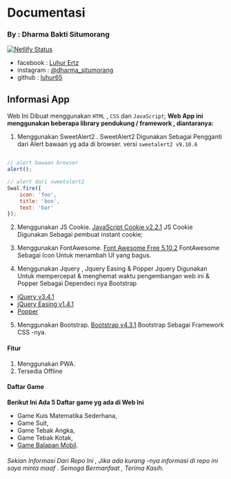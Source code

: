 # Documentasi
### By : Dharma Bakti Situmorang 

[![Netlify Status](https://api.netlify.com/api/v1/badges/f7016492-78c9-4a11-9c9c-06fa2533951b/deploy-status)](https://app.netlify.com/sites/games-on/deploys)

* facebook : [Luhur Ertz](https://www.facebook.com/Adiknya.situmorang)
* instagram : [@dharma_situmorang](https://www.instagram.com/dharma_situmorang)
* github : [luhur65](https://github.com/luhur65)

## Informasi App
Web Ini Dibuat menggunakan `HTML` , `CSS` dan `JavaScript`; 
**Web App ini menggunakan beberapa library pendukung / framework , diantaranya:**

1. Menggunakan SweetAlert2 .
SweetAlert2 Digunakan Sebagai Pengganti dari Alert bawaan yg ada di browser.
versi `sweetalert2 v9.10.6`

```js 

// alert bawaan browser
alert(); 

// alert dari sweetalert2
Swal.fire({
    icon: 'foo',
    title: 'boo',
    text: 'bar'
});

```
2. Menggunakan JS Cookie.
[JavaScript Cookie v2.2.1](https://github.com/js-cookie/js-cookie)
JS Cookie Digunakan Sebagai pembuat instant cookie;

1. Menggunakan FontAwesome.
[Font Awesome Free 5.10.2](https://fontawesome.com)
FontAwesome Sebagai Icon Untuk menambah UI yang bagus.

1. Menggunakan Jquery , Jquery Easing & Popper
Jquery Digunakan Untuk mempercepat & menghemat waktu pengembangan web ini &
Popper Sebagai Dependeci nya Bootstrap
* [jQuery v3.4.1 ](https://jquery.org/)
* [jQuery Easing v1.4.1](http://gsgd.co.uk/sandbox/jquery/easing/)
* [Popper](http://opensource.org/licenses/MIT)

5. Menggunakan Bootstrap.
[Bootstrap v4.3.1](https://getbootstrap.com/)
Bootstrap Sebagai Framework CSS -nya.

#### Fitur 
1. Menggunakan PWA.
2. Tersedia Offline

#### Daftar Game
**Berikut Ini Ada 5 Daftar game yg ada di Web Ini**
* Game Kuis Matematika Sederhana,
* Game Suit,
* Game Tebak Angka,
* Game Tebak Kotak,
* [Game Balapan Mobil](https://).

###### Sekian Informasi Dari Repo Ini , Jika ada kurang -nya informasi di repo ini saya minta maaf . Semoga Bermanfaat , Terima Kasih. 